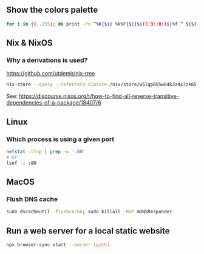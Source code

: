 ## Show the colors palette
```sh
for i in {0..255}; do print -Pn “%K{$i} %k%F{$i}${(l:3::0:)i}%f “ ${${(M)$((i%6)):#3}:+$’\n’}; done
```

## Nix & NixOS

### Why a derivations is used?

https://github.com/utdemir/nix-tree
```sh
nix-store --query --referrers-closure /nix/store/w5lqp055w04k3z4x7zk6570bx267w3h3-bash-5.1-p12.drv
```
See: https://discourse.nixos.org/t/how-to-find-all-reverse-transitive-dependencies-of-a-package/18407/6


## Linux
### Which process is using a given port
```sh
netstat -ltnp | grep -w ':80' 
# Or 
lsof -i :80
```

## MacOS

### Flush DNS cache
```sh
sudo dscacheutil -flushcache; sudo killall -HUP mDNSResponder
```


## Run a web server for a local static website
```sh
npx browser-sync start --server [path]
```
